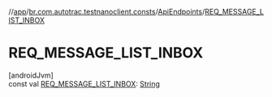 //[app](../../../index.md)/[br.com.autotrac.testnanoclient.consts](../index.md)/[ApiEndpoints](index.md)/[REQ_MESSAGE_LIST_INBOX](-r-e-q_-m-e-s-s-a-g-e_-l-i-s-t_-i-n-b-o-x.md)

# REQ_MESSAGE_LIST_INBOX

[androidJvm]\
const val [REQ_MESSAGE_LIST_INBOX](-r-e-q_-m-e-s-s-a-g-e_-l-i-s-t_-i-n-b-o-x.md): [String](https://kotlinlang.org/api/latest/jvm/stdlib/kotlin/-string/index.html)
